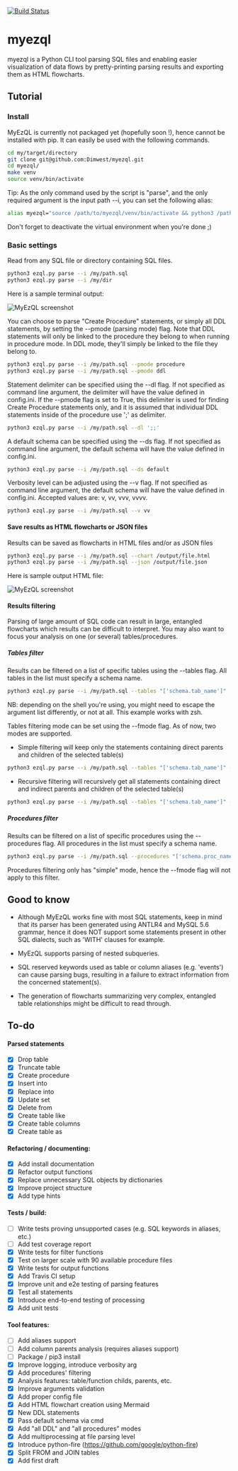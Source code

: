 [![Build Status](https://travis-ci.com/Dimwest/myezql.svg?branch=master)](https://travis-ci.com/Dimwest/myezql)

# myezql

myezql is a Python CLI tool parsing SQL files and enabling easier visualization of data flows 
by pretty-printing parsing results and exporting them as HTML flowcharts.


## Tutorial

### Install

MyEzQL is currently not packaged yet (hopefully soon !), hence cannot be installed with pip.
It can easily be used with the following commands.

```bash
cd my/target/directory
git clone git@github.com:Dimwest/myezql.git
cd myezql/
make venv
source venv/bin/activate
```

Tip: As the only command used by the script is "parse", and the only required argument is the input path --i, you can set the following alias:

```bash
alias myezql="source /path/to/myezql/venv/bin/activate && python3 /path/to/myezql/ezql.py parse --i"
```

Don't forget to deactivate the virtual environment when you're done ;)

### Basic settings

Read from any SQL file or directory containing SQL files.

```bash
python3 ezql.py parse --i /my/path.sql
python3 ezql.py parse --i /my/dir
```

Here is a sample terminal output:

![MyEzQL screenshot](img/cmd.png?raw=true "MyEzQL CLI creenshot")

You can choose to parse "Create Procedure" statements, or simply all DDL statements,
by setting the --pmode (parsing mode) flag. Note that DDL statements will only be linked to the procedure
they belong to when running in procedure mode. In DDL mode, they'll simply be linked to the
file they belong to.
```bash
python3 ezql.py parse --i /my/path.sql --pmode procedure
python3 ezql.py parse --i /my/path.sql --pmode ddl
```

Statement delimiter can be specified using the --dl flag.
If not specified as command line argument, the delimiter will have the value defined in config.ini.
If the --pmode flag is set to True, this delimiter is used for finding Create Procedure statements only, 
and it is assumed that individual DDL statements inside of the procedure use ';' as delimiter.
```bash
python3 ezql.py parse --i /my/path.sql --dl ';;'
```

A default schema can be specified using the --ds flag.
If not specified as command line argument, the default schema will have the value defined in config.ini.
```bash
python3 ezql.py parse --i /my/path.sql --ds default
```

Verbosity level can be adjusted using the --v flag.
If not specified as command line argument, the default schema will have the value defined in config.ini.
Accepted values are: v, vv, vvv, vvvv.

```bash
python3 ezql.py parse --i /my/path.sql --v vv
```

#### Save results as HTML flowcharts or JSON files

Results can be saved as flowcharts in HTML files and/or as JSON files
```bash
python3 ezql.py parse --i /my/path.sql --chart /output/file.html
python3 ezql.py parse --i /my/path.sql --json /output/file.json
```
Here is sample output HTML file:

![MyEzQL screenshot](img/flowchart.png?raw=true "MyEzQL flowchart screenshot")

#### Results filtering

Parsing of large amount of SQL code can result in large, entangled flowcharts which
results can be difficult to interpret. You may also want to focus your analysis
on one (or several) tables/procedures.

##### Tables filter

Results can be filtered on a list of specific tables using the --tables flag.
All tables in the list must specify a schema name.
```bash
python3 ezql.py parse --i /my/path.sql --tables "['schema.tab_name']"
```
NB: depending on the shell you're using, you might need to escape the argument list differently, or not at all.
This example works with zsh.

Tables filtering mode can be set using the --fmode flag. As of now, two modes are supported.

- Simple filtering will keep only the statements containing direct parents and children of the selected table(s)

```bash
python3 ezql.py parse --i /my/path.sql --tables "['schema.tab_name']" --fmode simple
```

- Recursive filtering will recursively get all statements containing direct and indirect parents and children of the selected table(s)

```bash
python3 ezql.py parse --i /my/path.sql --tables "['schema.tab_name']" --fmode rec
```

##### Procedures filter

Results can be filtered on a list of specific procedures using the --procedures flag.
All procedures in the list must specify a schema name. 

```bash
python3 ezql.py parse --i /my/path.sql --procedures "['schema.proc_name']"
```

Procedures filtering only has "simple" mode, hence the --fmode flag will not apply to this filter.

## Good to know

- Although MyEzQL works fine with most SQL statements, keep in mind that its parser 
has been generated using ANTLR4 and MySQL 5.6 grammar, hence it does NOT support some 
statements present in other SQL dialects, such as 'WITH' clauses for example.

- MyEzQL supports parsing of nested subqueries.

- SQL reserved keywords used as table or column aliases (e.g. 'events') can cause parsing bugs,
resulting in a failure to extract information from the concerned statement(s).

- The generation of flowcharts summarizing very complex, entangled table relationships might be
difficult to read through.

## To-do

#### Parsed statements
- [x] Drop table
- [x] Truncate table
- [x] Create procedure
- [x] Insert into
- [x] Replace into
- [x] Update set
- [x] Delete from
- [x] Create table like
- [x] Create table columns
- [x] Create table as

#### Refactoring / documenting:
- [x] Add install documentation
- [x] Refactor output functions
- [x] Replace unnecessary SQL objects by dictionaries
- [x] Improve project structure
- [x] Add type hints

#### Tests / build:
- [ ] Write tests proving unsupported cases (e.g. SQL keywords in aliases, etc.)
- [ ] Add test coverage report
- [x] Write tests for filter functions
- [x] Test on larger scale with 90 available procedure files
- [x] Write tests for output functions
- [x] Add Travis CI setup
- [x] Improve unit and e2e testing of parsing features
- [x] Test all statements
- [x] Introduce end-to-end testing of processing
- [x] Add unit tests

#### Tool features:
- [ ] Add aliases support
- [ ] Add column parents analysis (requires aliases support)
- [ ] Package / pip3 install
- [x] Improve logging, introduce verbosity arg
- [x] Add procedures' filtering
- [x] Analysis features: table/function childs, parents, etc.
- [x] Improve arguments validation
- [x] Add proper config file
- [x] Add HTML flowchart creation using Mermaid
- [x] New DDL statements
- [x] Pass default schema via cmd
- [x] Add "all DDL" and "all procedures" modes
- [x] Add multiprocessing at file parsing level
- [x] Introduce python-fire (https://github.com/google/python-fire)
- [x] Split FROM and JOIN tables
- [x] Add first draft
